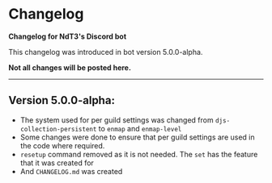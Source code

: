 # Changelog
**Changelog for NdT3's Discord bot**

This changelog was introduced in bot version 5.0.0-alpha.

__Not all changes will be posted here.__

---

## Version 5.0.0-alpha:

- The system used for per guild settings was changed from `djs-collection-persistent` to `enmap` and `enmap-level`
- Some changes were done to ensure that per guild settings are used in the code where required.
- `resetup` command removed as it is not needed. The `set` has the feature that it was created for
- And `CHANGELOG.md` was created
